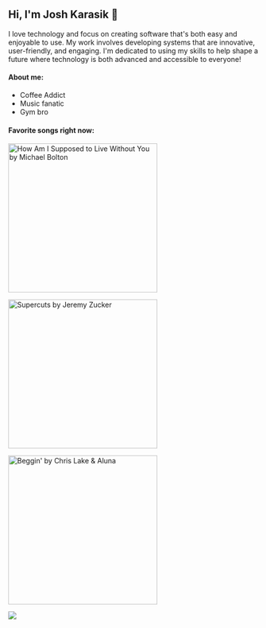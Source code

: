 ## Hi, I'm Josh Karasik 👋

I love technology and focus on creating software that's both easy and enjoyable to use. My work involves developing systems that are innovative, user-friendly, and engaging. I'm dedicated to using my skills to help shape a future where technology is both advanced and accessible to everyone!

#### About me:
* Coffee Addict
* Music fanatic
* Gym bro

#### Favorite songs right now:

<p>
  <a href="https://open.spotify.com/track/3RMe0etCdXtthhQk0cIPluz?si=844b883a95204074">
    <img src="https://github.com/joshuakarasi/joshuakarasi/blob/main/michael%20bolton.jpeg?raw=true" width="300" alt="How Am I Supposed to Live Without You by Michael Bolton">
  </a>
</p>
<p>
  <a href="https://open.spotify.com/track/4PyMK7Jtuc6l3D0BKogokR?si=05bd37ff7f43477c">
    <img src="https://github.com/joshuakarasi/joshuakarasi/blob/main/jeremy%20zucker.jpeg?raw=true" width="300" alt="Supercuts by Jeremy Zucker">
  </a>
</p>
<p>
  <a href="https://open.spotify.com/track/74nEGIzIefJhJ5qX7NeIAz?si=7ae72d95301f43de">
    <img src="https://github.com/joshuakarasi/joshuakarasi/blob/main/beggin.jpeg?raw=true" width="300" alt="Beggin' by Chris Lake & Aluna">
  </a>
</p>





![](https://komarev.com/ghpvc/?username=jioshuakarasik&color=blue)
<!--
**joshuakarasik/joshuakarasik** is a ✨ _special_ ✨ repository because its `README.md` (this file) appears on your GitHub profile.

Here are some ideas to get you started:

- 🔭 I’m currently working on ...
- 🌱 I’m currently learning ...
- 👯 I’m looking to collaborate on ...
- 🤔 I’m looking for help with ...
- 💬 Ask me about ...
- 📫 How to reach me: ...
- 😄 Pronouns: ...
- ⚡ Fun fact: ...
-->
